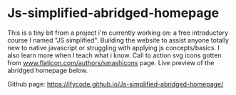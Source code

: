 # Js-simplified-abridged-homepage
This is a tiny bit from a project i'm currently working on: a free introductory course I named "JS simplified". 
Building the website to assist anyone totally new to native javascript or struggling with applying js concepts/basics. 
I also learn more when I teach what i know. Call to action svg icons gotten from www.flaticon.com/authors/smashicons page. 
Live preview of the abridged homepage below. 

Github page:
https://ifycode.github.io/Js-simplified-abridged-homepage/

